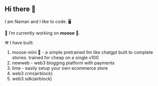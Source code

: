 ## Hi there 👋

I am Naman and I like to code. 🖥️<br />

🔭 I’m currently working on **moose** 🫎.

⚒️ I have built:
1. moose-mini 🫎 - a simple pretrained llm like chatgpt built to complete stories. trained for cheap on a single v100
2. newweb - web3 blogging platform with payments
3. lime - easily setup your own ecommerce store
4. web3 crm(airblock)
5. web3 sdk(airblock)
